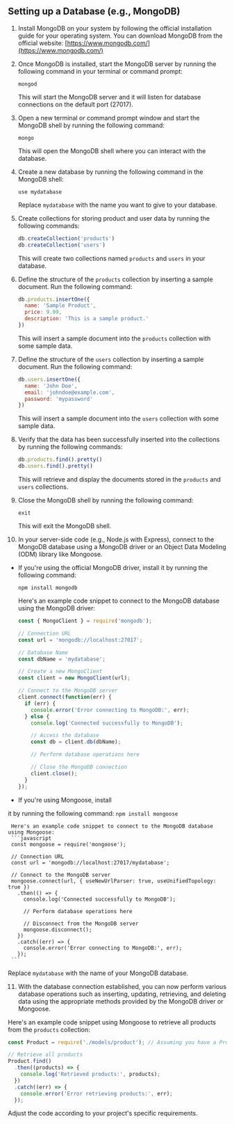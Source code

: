 

## Setting up a Database (e.g., MongoDB)

1. Install MongoDB on your system by following the official installation guide for your operating system. You can download MongoDB from the official website: [https://www.mongodb.com/](https://www.mongodb.com/)

2. Once MongoDB is installed, start the MongoDB server by running the following command in your terminal or command prompt:
   ```
   mongod
   ```

   This will start the MongoDB server and it will listen for database connections on the default port (27017).

3. Open a new terminal or command prompt window and start the MongoDB shell by running the following command:
   ```
   mongo
   ```

   This will open the MongoDB shell where you can interact with the database.

4. Create a new database by running the following command in the MongoDB shell:
   ```
   use mydatabase
   ```

   Replace `mydatabase` with the name you want to give to your database.

5. Create collections for storing product and user data by running the following commands:
   ```javascript
   db.createCollection('products')
   db.createCollection('users')
   ```

   This will create two collections named `products` and `users` in your database.

6. Define the structure of the `products` collection by inserting a sample document. Run the following command:
   ```javascript
   db.products.insertOne({
     name: 'Sample Product',
     price: 9.99,
     description: 'This is a sample product.'
   })
   ```

   This will insert a sample document into the `products` collection with some sample data.

7. Define the structure of the `users` collection by inserting a sample document. Run the following command:
   ```javascript
   db.users.insertOne({
     name: 'John Doe',
     email: 'johndoe@example.com',
     password: 'mypassword'
   })
   ```

   This will insert a sample document into the `users` collection with some sample data.

8. Verify that the data has been successfully inserted into the collections by running the following commands:
   ```javascript
   db.products.find().pretty()
   db.users.find().pretty()
   ```

   This will retrieve and display the documents stored in the `products` and `users` collections.

9. Close the MongoDB shell by running the following command:
   ```
   exit
   ```

   This will exit the MongoDB shell.

10. In your server-side code (e.g., Node.js with Express), connect to the MongoDB database using a MongoDB driver or an Object Data Modeling (ODM) library like Mongoose.

   - If you're using the official MongoDB driver, install it by running the following command:
     ```
     npm install mongodb
     ```

     Here's an example code snippet to connect to the MongoDB database using the MongoDB driver:
     ```javascript
     const { MongoClient } = require('mongodb');

     // Connection URL
     const url = 'mongodb://localhost:27017';

     // Database Name
     const dbName = 'mydatabase';

     // Create a new MongoClient
     const client = new MongoClient(url);

     // Connect to the MongoDB server
     client.connect(function(err) {
       if (err) {
         console.error('Error connecting to MongoDB:', err);
       } else {
         console.log('Connected successfully to MongoDB');

         // Access the database
         const db = client.db(dbName);

         // Perform database operations here

         // Close the MongoDB connection
         client.close();
       }
     });
     ```

   - If you're using Mongoose, install

 it by running the following command:
     ```
     npm install mongoose
     ```

     Here's an example code snippet to connect to the MongoDB database using Mongoose:
     ```javascript
     const mongoose = require('mongoose');

     // Connection URL
     const url = 'mongodb://localhost:27017/mydatabase';

     // Connect to the MongoDB server
     mongoose.connect(url, { useNewUrlParser: true, useUnifiedTopology: true })
       .then(() => {
         console.log('Connected successfully to MongoDB');

         // Perform database operations here

         // Disconnect from the MongoDB server
         mongoose.disconnect();
       })
       .catch((err) => {
         console.error('Error connecting to MongoDB:', err);
       });
     ```

   Replace `mydatabase` with the name of your MongoDB database.

11. With the database connection established, you can now perform various database operations such as inserting, updating, retrieving, and deleting data using the appropriate methods provided by the MongoDB driver or Mongoose.

   Here's an example code snippet using Mongoose to retrieve all products from the `products` collection:
   ```javascript
   const Product = require('./models/product'); // Assuming you have a Product model defined

   // Retrieve all products
   Product.find()
     .then((products) => {
       console.log('Retrieved products:', products);
     })
     .catch((err) => {
       console.error('Error retrieving products:', err);
     });
   ```

   Adjust the code according to your project's specific requirements.

